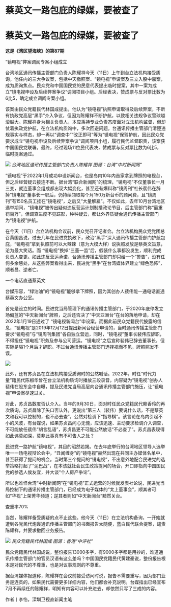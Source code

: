 # 蔡英文一路包庇的绿媒，要被查了

# 蔡英文一路包庇的绿媒，要被查了

**这是《湾区望海峡》的第87期**

“镜电视”弊案调阅专案小组成立

台湾地区通讯传播主管部门负责人陈耀祥今天（11日）上午到台立法机构接受质询，他任内的三大争议案，包括中天撤照案、“镜电视”申设案及三立入股中嘉案，成为质询焦点。民众党和中国国民党的民意代表提出临时提案，其中一案为成立“镜电视申设及后续弊案争议”调阅项目小组。后经表决，赞成票与反对票比数为6比5，确定成立调阅专案小组。

该案由民众党籍民代林国成提出，他认为“镜电视”执照申请取得及后续弊案，不断有执政党高层“黑手”介入争议，但因为陈耀祥不断护航，以致相关违规争议雪球越滚越大。陈耀祥身为相关负责人，本应秉持专业负责态度面对立法机构监督，但却仗着执政党护航，在立法机构质询中，多次回避问题。台通讯传播主管部门清楚违规事实与样态，却一再以“调查中”“改正即可”等为“镜电视”保驾护航，因此民众党要求成立“镜电视申设及后续弊案争议”调阅项目小组，履行民代监督职责，该案获中国国民党联署。最终，经过现场11位民代表决，赞成票与反对票比数为6比5，临时提案通过。

![](https://inews.gtimg.com/news_bt/OdPbWl9bOiOdNNw_8DwlUU9CHDPY4nhzaKwh0SoE_3VG0AA/1000)
_台湾地区通讯传播主管部门负责人陈耀祥 图源：台湾“中时新闻网”_

“镜电视”于2022年1月成功申设新闻台，也是岛内10年内首家拿到牌照的电视台，但之后经营疑云接连不断。据台湾“联合新闻网”的梳理，“镜电视”不仅董事长一月三变，就连董事会组成都出现大幅变化，甚至还有爆料称“镜周刊”社长裴伟在辞掉“镜电视”董事长一职后，仍持续领取每个月150万新台币的顾问费，且“镜周刊”有150名员工挂在“镜电视”，之后又“大量解雇”。不仅如此，去年10月台湾地区选举期间，“镜电视”被传出疑似违反营运计划制播政论节目，后主管部门称“最重罚百万”，但调查进度不见踪影，种种疑云，都让外界质疑台通讯传播主管部门为“镜电视”护航。

在今天（11日）台立法机构会议前，民众党召开记者会。台立法机构民众党党团总召黄国昌说，过去几年在民进党执政下，政治“黑手”深入通讯传播主管部门护航包庇，“镜电视”拿到执照前可以大辣辣（意为大模大样）说执照发放是蔡英文旨意，沦为最大笑话。而
“镜电视”换掉“三董一监”后，假装什么事都没发生，顺利完成负责人变更。如此违反营运承诺，台通讯传播主管部门却只给一个“警告”，没有任何多余惩处，从这些弊案看得出来，民进党“黑手”在台湾媒体界建立“绿色恐怖”，顺者昌、逆者亡。

一个电话直通蔡英文

台媒形容，“绿油油”的“镜电视”能够拿下牌照，因为其创办人裴伟能一通电话直通蔡英文办公室。

首先是设立的时间。民进党当局管理下的通讯传播主管部门，于2020年底停发立场偏蓝的“中天新闻台”牌照，之后还否决了“中天亚洲台”在台的落地申请，却在2022年1月19日通过了
“镜电视新闻台”申设案。而据此前民众党籍民代披露的信息，“镜电视”是2019年12月12日提出新闻台经营申请的，当时通讯传播主管部门要求“镜电视”与“镜周刊集团”各自独立营运，同时，“镜电视”董事长裴伟应辞职，不得担任“镜电视”职务及参与公司营运。“镜电视”之后宣称裴伟已辞去董事长，但实际是隔1个月后才辞职。不过台通讯传播主管部门选择视而不见，牌照照发不误。

![](https://inews.gtimg.com/news_bt/OrTbvzXyY9i2ybKtmRgsWeunS8KRIG01SfjO_FX7Mj3YIAA/1000)

此外，还有苏贞昌在立法机构接受质询时的公然喊话。2022年，时任“时代力量”籍民代陈椒华曾在台立法机构质询时播放三段录音，内容疑为“镜电视”创办人裴伟在股东会中自曝，提及民进党当局高层向台通讯传播主管部门施压，让“镜电视”申设案尽速过关。

对此，苏贞昌数度否认介入。当年的9月30日，面对时任民众党籍民代赖香伶的再次质询，苏贞昌除了矢口否认外，更说出“第三人（裴伟）要说什么话，不是蔡英文和我可以控制的，也不必去查”，公然对检调下“指导棋”。该言论在岛内引起不小的风波，有台媒说，如果苏贞昌问心无愧，应该迅速、主动要求检调介入调查，不可能放任裴伟“胡言乱语”，苏贞昌更不可能公然放话“不必查了”。苏贞昌表现得如此讳莫如深，莫非此事真有不可告人之处？

民进党一路护航“镜电视”，其目的昭然若揭。在去年底举行的台湾地区领导人选举唯一一场电视辩论会中，“丑闻缠身”的“镜电视”赫然出现在共同主办媒体名单中，甚至获得了提问的机会。当时第三个提问的“镜电视”，不出意外地配合民进党的选举策略打起了“泥巴战”，在本该就社会民生政策提问的场合，开口即指向中国国民党的参选人侯友宜，并大谈“个人房产争论”。

所以也难怪台湾“中时新闻网”在“镜电视”正式运营的时候就发表社论说，民进党当局控制下的通讯传播主管部门，已经成为电子媒体的“太上董事会”，顺其者可如“华视”上架菁华频道；逆其者则如“中天新闻台”黯然关台。

查重率70%

当然，陈耀祥备受质疑的点不止这些。他今天（11日）在立法机构备询，一开始就遭到各党民代炮轰通讯传播主管部门的书面报告太随便，蓝白民代联合提案，谴责陈耀祥，并要求撤回业务报告。

![](https://inews.gtimg.com/news_bt/O4JSkVfoPm9DLrGwjeTmnxdwS2cmV6eZ9SeSQSxK1CzEcAA/1000)
_民众党籍民代林国成 图源：香港“中评社”_

民众党籍民代林国成说，整份报告13000多字，有9000多字都是用抄的，难道通讯传播主管部门的官员汉语有这么差吗？中国国民党籍民代黄建豪说，整份报告根本是对民代的不尊重，也是对议事规则的不尊重。

据台湾媒体报道称，陈耀祥在会议前接受访问时说，报告不需要重写，因为部门业务是连贯的，如果民代需要更多详细内容，他们都会补充说明。台媒指出已经宣布7月不再续任的陈耀祥，明知有内容可以补充进去，却依然只写了三成的内容。

作者丨李怡，深圳卫视直新闻主笔

